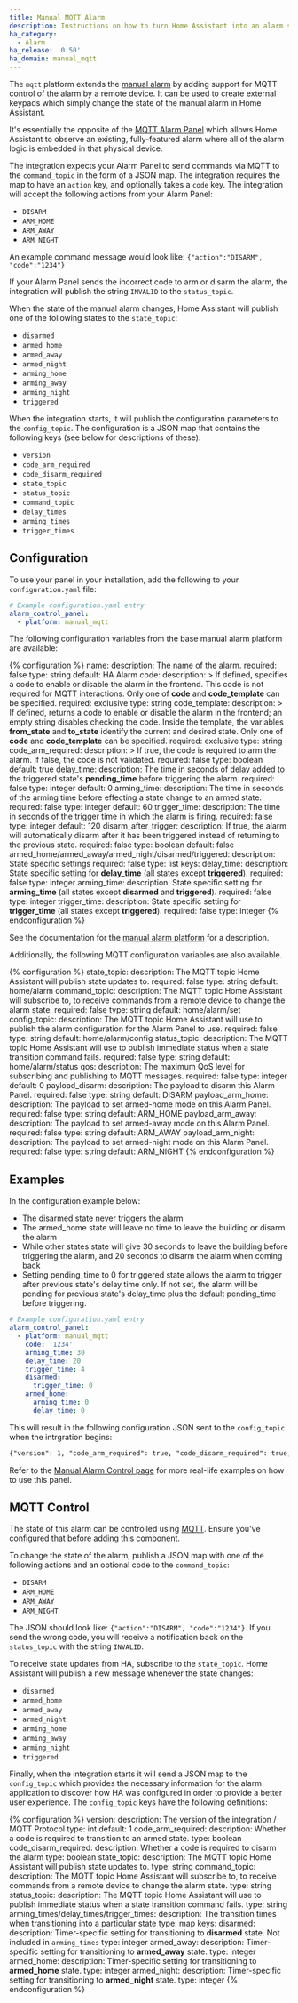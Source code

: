```yaml
---
title: Manual MQTT Alarm
description: Instructions on how to turn Home Assistant into an alarm system but integrating the manual alarm with MQTT control support.
ha_category:
  - Alarm
ha_release: '0.50'
ha_domain: manual_mqtt
---
```


The `mqtt` platform extends the [manual alarm](/integrations/manual) by adding support for MQTT control of the alarm by a remote device. It can be used to create external keypads which simply change the state of the manual alarm in Home Assistant.

It's essentially the opposite of the [MQTT Alarm Panel](/integrations/alarm_control_panel.mqtt/) which allows Home Assistant to observe an existing, fully-featured alarm where all of the alarm logic is embedded in that physical device.

The integration expects your Alarm Panel to send commands via MQTT to the `command_topic` in the form of a JSON map.  The integration requires the map to have an `action` key, and optionally takes a `code` key.  The integration will accept the following actions from your Alarm Panel:

- `DISARM`
- `ARM_HOME`
- `ARM_AWAY`
- `ARM_NIGHT`

An example command message would look like: `{"action":"DISARM", "code":"1234"}`

If your Alarm Panel sends the incorrect code to arm or disarm the alarm, the integration will publish the string `INVALID` to the `status_topic`.

When the state of the manual alarm changes, Home Assistant will publish one of the following states to the `state_topic`:

- `disarmed`
- `armed_home`
- `armed_away`
- `armed_night`
- `arming_home`
- `arming_away`
- `arming_night`
- `triggered`

When the integration starts, it will publish the configuration parameters to the `config_topic`.  The configuration is a JSON map that contains the following keys (see below for descriptions of these):

- `version`
- `code_arm_required`
- `code_disarm_required`
- `state_topic`
- `status_topic`
- `command_topic`
- `delay_times`
- `arming_times`
- `trigger_times`

## Configuration

To use your panel in your installation, add the following to your `configuration.yaml` file:

```yaml
# Example configuration.yaml entry
alarm_control_panel:
  - platform: manual_mqtt
```

The following configuration variables from the base manual alarm platform are available:

{% configuration %}
name:
  description: The name of the alarm.
  required: false
  type: string
  default: HA Alarm
code:
  description: >
    If defined, specifies a code to enable or disable the alarm in the frontend.
    This code is not required for MQTT interactions.
    Only one of **code** and **code_template** can be specified.
  required: exclusive
  type: string
code_template:
  description: >
    If defined, returns a code to enable or disable the alarm in the frontend; an empty string disables checking the code.
    Inside the template, the variables **from_state** and **to_state** identify the current and desired state.
    Only one of **code** and **code_template** can be specified.
  required: exclusive
  type: string
code_arm_required:
  description: >
   If true, the code is required to arm the alarm. If false, the code is not validated.
  required: false
  type: boolean
  default: true
delay_time:
  description: The time in seconds of delay added to the triggered state's **pending_time** before triggering the alarm.
  required: false
  type: integer
  default: 0
arming_time:
  description: The time in seconds of the arming time before effecting a state change to an armed state.
  required: false
  type: integer
  default: 60
trigger_time:
  description: The time in seconds of the trigger time in which the alarm is firing.
  required: false
  type: integer
  default: 120
disarm_after_trigger:
  description: If true, the alarm will automatically disarm after it has been triggered instead of returning to the previous state.
  required: false
  type: boolean
  default: false
armed_home/armed_away/armed_night/disarmed/triggered:
  description: State specific settings
  required: false
  type: list
  keys:
    delay_time:
      description: State specific setting for **delay_time** (all states except **triggered**).
      required: false
      type: integer
    arming_time:
      description: State specific setting for **arming_time** (all states except **disarmed** and **triggered**).
      required: false
      type: integer
    trigger_time:
      description: State specific setting for **trigger_time** (all states except **triggered**).
      required: false
      type: integer
{% endconfiguration %}

See the documentation for the [manual alarm platform](/integrations/manual) for a description.

Additionally, the following MQTT configuration variables are also available.

{% configuration %}
state_topic:
  description: The MQTT topic Home Assistant will publish state updates to.
  required: false
  type: string
  default: home/alarm
command_topic:
  description: The MQTT topic Home Assistant will subscribe to, to receive commands from a remote device to change the alarm state.
  required: false
  type: string
  default: home/alarm/set
config_topic:
  description: The MQTT topic Home Assistant will use to publish the alarm configuration for the Alarm Panel to use.
  required: false
  type: string
  default: home/alarm/config
status_topic:
  description: The MQTT topic Home Assistant will use to publish immediate status when a state transition command fails.
  required: false
  type: string
  default: home/alarm/status
qos:
  description: The maximum QoS level for subscribing and publishing to MQTT messages.
  required: false
  type: integer
  default: 0
payload_disarm:
  description: The payload to disarm this Alarm Panel.
  required: false
  type: string
  default: DISARM
payload_arm_home:
  description: The payload to set armed-home mode on this Alarm Panel.
  required: false
  type: string
  default: ARM_HOME
payload_arm_away:
  description: The payload to set armed-away mode on this Alarm Panel.
  required: false
  type: string
  default: ARM_AWAY
payload_arm_night:
  description: The payload to set armed-night mode on this Alarm Panel.
  required: false
  type: string
  default: ARM_NIGHT
{% endconfiguration %}

## Examples

In the configuration example below:

- The disarmed state never triggers the alarm
- The armed_home state will leave no time to leave the building or disarm the alarm
- While other states state will give 30 seconds to leave the building before triggering the alarm, and 20 seconds to disarm the alarm when coming back
- Setting pending_time to 0 for triggered state allows the alarm to trigger after previous state's delay time only. If not set, the alarm will be pending for previous state's delay_time plus the default pending_time before triggering.

```yaml
# Example configuration.yaml entry
alarm_control_panel:
  - platform: manual_mqtt
    code: '1234'
    arming_time: 30
    delay_time: 20
    trigger_time: 4
    disarmed:
      trigger_time: 0
    armed_home:
      arming_time: 0
      delay_time: 0
```

This will result in the following configuration JSON sent to the `config_topic` when the intrgration begins:

```txt
{"version": 1, "code_arm_required": true, "code_disarm_required": true, "state_topic": "home/alarm", "status_topic": "home/alarm/status", "comand_topic": "home/alarm/set", "delay_times": {"disarmed": 20, "armed_away": 20, "armed_home": 0, "armed_night": 20}, "arming_times": {"armed_away": 30, "armed_home": 0, "armed_night": 30}, "trigger_times": {"disarmed": 0, "armed_away": 4, "armed_home": 4, "armed_night": 4}}
```

Refer to the [Manual Alarm Control page](/integrations/manual#examples) for more real-life examples on how to use this panel.

## MQTT Control

The state of this alarm can be controlled using [MQTT](/integrations/mqtt/). Ensure you've configured that before adding this component.

To change the state of the alarm, publish a JSON map with one of the following actions and an optional code to the `command_topic`:

 - `DISARM`
 - `ARM_HOME`
 - `ARM_AWAY`
 - `ARM_NIGHT`

The JSON should look like: `{"action":"DISARM", "code":"1234"}`.  If you send the wrong code, you will receive a notification back on the `status_topic` with the string `INVALID`.

To receive state updates from HA, subscribe to the `state_topic`. Home Assistant will publish a new message whenever the state changes:

 - `disarmed`
 - `armed_home`
 - `armed_away`
 - `armed_night`
 - `arming_home`
 - `arming_away`
 - `arming_night`
 - `triggered`

Finally, when the integration starts it will send a JSON map to the `config_topic` which provides the necessary information for the alarm application to discover how HA was configured in order to provide a better user experience.  The `config_topic` keys have the following definitions:


{% configuration %}
version:
  description: The version of the integration / MQTT Protocol
  type: int
  default: 1
code_arm_required:
  description: Whether a code is required to transition to an armed state.
  type: boolean
code_disarm_required:
  description: Whether a code is required to disarm the alarm
  type: boolean
state_topic:
  description: The MQTT topic Home Assistant will publish state updates to.
  type: string
command_topic:
  description: The MQTT topic Home Assistant will subscribe to, to receive commands from a remote device to change the alarm state.
  type: string
status_topic:
  description: The MQTT topic Home Assistant will use to publish immediate status when a state transition command fails.
  type: string
arming_times/delay_times/trigger_times:
  description: The transition times when transitioning into a particular state
  type: map
  keys:
    disarmed:
      description: Timer-specific setting for transitioning to **disarmed** state.  Not included in `arming_times`
      type: integer
    armed_away:
      description: Timer-specific setting for transitioning to **armed_away** state.
      type: integer
    armed_home:
      description: Timer-specific setting for transitioning to **armed_home** state.
      type: integer
    armed_night:
      description: Timer-specific setting for transitioning to **armed_night** state.
      type: integer
{% endconfiguration %}
